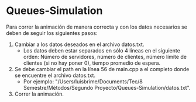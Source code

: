 # Queues-Simulation
Para correr la animación de manera correcta y con los datos necesarios se deben de seguir los siguientes pasos:
1. Cambiar a los datos deseados en el archivo datos.txt.
    - Los datos deben estar separados en sólo 4 líneas en el siguiente orden: Número de servidores, número de clientes, número límite de clientes (si no hay poner 0), tiempo promedio de espera.
2. Se debe cambiar el path en la línea 56 de main.cpp a el completo donde se encuentre el archivo datos.txt.
    - Por ejemplo: "/Users/luisbrime/Documents/Tec/8 Semestre/Métodos/Segundo Proyecto/Queues-Simulation/datos.txt".
3. Correr la animación.

